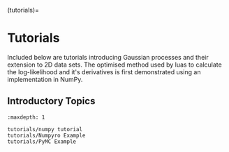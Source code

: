 (tutorials)=

# Tutorials

Included below are tutorials introducing Gaussian processes and their extension to 2D data sets. The optimised method used by luas to calculate the log-likelihood and it's derivatives is first demonstrated using an implementation in NumPy.

## Introductory Topics

```{toctree}
:maxdepth: 1

tutorials/numpy tutorial
tutorials/Numpyro Example
tutorials/PyMC Example
```
